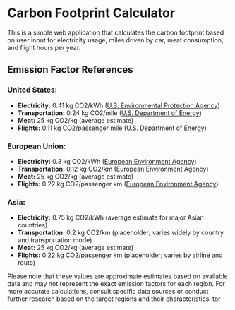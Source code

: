 # Carbon Footprint Calculator

This is a simple web application that calculates the carbon footprint based on user input for electricity usage, miles driven by car, meat consumption, and flight hours per year.

## Emission Factor References

### United States:
- **Electricity:** 0.41 kg CO2/kWh ([U.S. Environmental Protection Agency](https://www.epa.gov/ghgemissions/overview-greenhouse-gases#co2))
- **Transportation:** 0.24 kg CO2/mile ([U.S. Department of Energy](https://afdc.energy.gov/data/10309))
- **Meat:** 25 kg CO2/kg (average estimate)
- **Flights:** 0.11 kg CO2/passenger mile ([U.S. Department of Energy](https://afdc.energy.gov/data/10309))

### European Union:
- **Electricity:** 0.3 kg CO2/kWh ([European Environment Agency](https://www.eea.europa.eu/))
- **Transportation:** 0.12 kg CO2/km ([European Environment Agency](https://www.eea.europa.eu/))
- **Meat:** 25 kg CO2/kg (average estimate)
- **Flights:** 0.22 kg CO2/passenger km ([European Environment Agency](https://www.eea.europa.eu/))

### Asia:
- **Electricity:** 0.75 kg CO2/kWh (average estimate for major Asian countries)
- **Transportation:** 0.2 kg CO2/km (placeholder; varies widely by country and transportation mode)
- **Meat:** 25 kg CO2/kg (average estimate)
- **Flights:** 0.22 kg CO2/passenger km (placeholder; varies by airline and route)

Please note that these values are approximate estimates based on available data and may not represent the exact emission factors for each region. For more accurate calculations, consult specific data sources or conduct further research based on the target regions and their characteristics.
tor
